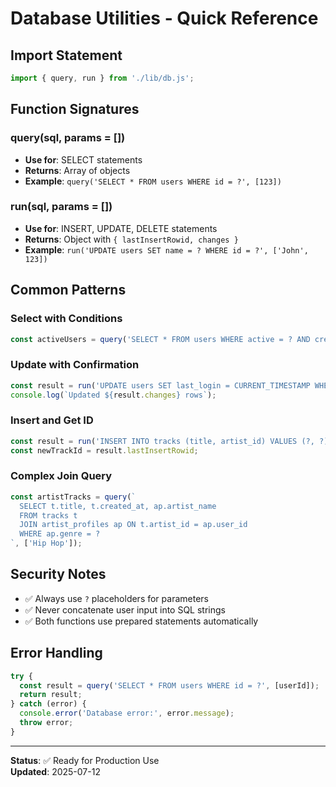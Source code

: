 # Database Utilities - Quick Reference

## Import Statement
```javascript
import { query, run } from './lib/db.js';
```

## Function Signatures

### query(sql, params = [])
- **Use for**: SELECT statements
- **Returns**: Array of objects
- **Example**: `query('SELECT * FROM users WHERE id = ?', [123])`

### run(sql, params = [])
- **Use for**: INSERT, UPDATE, DELETE statements  
- **Returns**: Object with `{ lastInsertRowid, changes }`
- **Example**: `run('UPDATE users SET name = ? WHERE id = ?', ['John', 123])`

## Common Patterns

### Select with Conditions
```javascript
const activeUsers = query('SELECT * FROM users WHERE active = ? AND created_at > ?', [true, '2024-01-01']);
```

### Update with Confirmation
```javascript
const result = run('UPDATE users SET last_login = CURRENT_TIMESTAMP WHERE id = ?', [userId]);
console.log(`Updated ${result.changes} rows`);
```

### Insert and Get ID
```javascript
const result = run('INSERT INTO tracks (title, artist_id) VALUES (?, ?)', ['Song Title', artistId]);
const newTrackId = result.lastInsertRowid;
```

### Complex Join Query
```javascript
const artistTracks = query(`
  SELECT t.title, t.created_at, ap.artist_name 
  FROM tracks t 
  JOIN artist_profiles ap ON t.artist_id = ap.user_id 
  WHERE ap.genre = ?
`, ['Hip Hop']);
```

## Security Notes
- ✅ Always use `?` placeholders for parameters
- ✅ Never concatenate user input into SQL strings
- ✅ Both functions use prepared statements automatically

## Error Handling
```javascript
try {
  const result = query('SELECT * FROM users WHERE id = ?', [userId]);
  return result;
} catch (error) {
  console.error('Database error:', error.message);
  throw error;
}
```

---
**Status**: ✅ Ready for Production Use  
**Updated**: 2025-07-12
